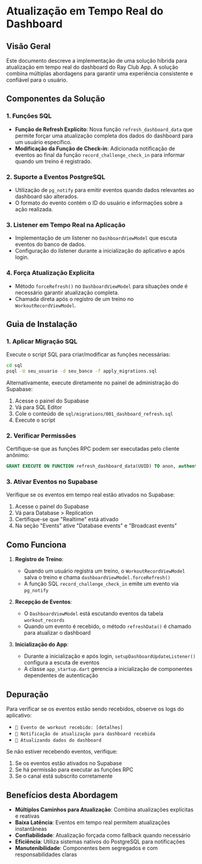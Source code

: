 # Atualização em Tempo Real do Dashboard

## Visão Geral

Este documento descreve a implementação de uma solução híbrida para atualização em tempo real do dashboard do Ray Club App. A solução combina múltiplas abordagens para garantir uma experiência consistente e confiável para o usuário.

## Componentes da Solução

### 1. Funções SQL 

- **Função de Refresh Explícito**: Nova função `refresh_dashboard_data` que permite forçar uma atualização completa dos dados do dashboard para um usuário específico.
- **Modificação da Função de Check-in**: Adicionada notificação de eventos ao final da função `record_challenge_check_in` para informar quando um treino é registrado.

### 2. Suporte a Eventos PostgreSQL

- Utilização de `pg_notify` para emitir eventos quando dados relevantes ao dashboard são alterados.
- O formato do evento contém o ID do usuário e informações sobre a ação realizada.

### 3. Listener em Tempo Real na Aplicação

- Implementação de um listener no `DashboardViewModel` que escuta eventos do banco de dados.
- Configuração do listener durante a inicialização do aplicativo e após login.

### 4. Força Atualização Explícita

- Método `forceRefresh()` no `DashboardViewModel` para situações onde é necessário garantir atualização completa.
- Chamada direta após o registro de um treino no `WorkoutRecordViewModel`.

## Guia de Instalação

### 1. Aplicar Migração SQL

Execute o script SQL para criar/modificar as funções necessárias:

```bash
cd sql
psql -U seu_usuario -d seu_banco -f apply_migrations.sql
```

Alternativamente, execute diretamente no painel de administração do Supabase:

1. Acesse o painel do Supabase
2. Vá para SQL Editor
3. Cole o conteúdo de `sql/migrations/001_dashboard_refresh.sql`
4. Execute o script

### 2. Verificar Permissões

Certifique-se que as funções RPC podem ser executadas pelo cliente anônimo:

```sql
GRANT EXECUTE ON FUNCTION refresh_dashboard_data(UUID) TO anon, authenticated;
```

### 3. Ativar Eventos no Supabase

Verifique se os eventos em tempo real estão ativados no Supabase:

1. Acesse o painel do Supabase
2. Vá para Database > Replication
3. Certifique-se que "Realtime" está ativado
4. Na seção "Events" ative "Database events" e "Broadcast events"

## Como Funciona

1. **Registro de Treino**:
   - Quando um usuário registra um treino, o `WorkoutRecordViewModel` salva o treino e chama `dashboardViewModel.forceRefresh()`
   - A função SQL `record_challenge_check_in` emite um evento via `pg_notify`

2. **Recepção de Eventos**:
   - O `DashboardViewModel` está escutando eventos da tabela `workout_records`
   - Quando um evento é recebido, o método `refreshData()` é chamado para atualizar o dashboard

3. **Inicialização do App**:
   - Durante a inicialização e após login, `setupDashboardUpdateListener()` configura a escuta de eventos
   - A classe `app_startup.dart` gerencia a inicialização de componentes dependentes de autenticação

## Depuração

Para verificar se os eventos estão sendo recebidos, observe os logs do aplicativo:
- `📢 Evento de workout recebido: [detalhes]`
- `📢 Notificação de atualização para dashboard recebida`
- `🔄 Atualizando dados do dashboard`

Se não estiver recebendo eventos, verifique:
1. Se os eventos estão ativados no Supabase
2. Se há permissão para executar as funções RPC
3. Se o canal está subscrito corretamente

## Benefícios desta Abordagem

- **Múltiplos Caminhos para Atualização**: Combina atualizações explícitas e reativas
- **Baixa Latência**: Eventos em tempo real permitem atualizações instantâneas
- **Confiabilidade**: Atualização forçada como fallback quando necessário
- **Eficiência**: Utiliza sistemas nativos do PostgreSQL para notificações
- **Manutenibilidade**: Componentes bem segregados e com responsabilidades claras 